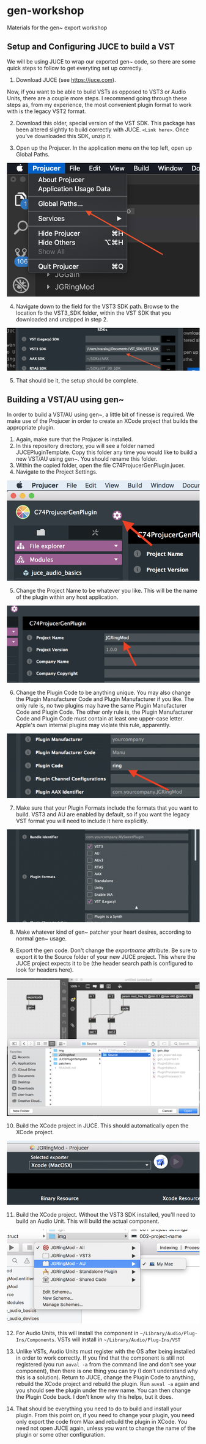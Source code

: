 [001-project-settings]: 	img/001-project-settings.png
[002-project-name]: 		img/002-project-name.png
[003-plugin-code]:	 		img/003-plugin-code.png
[004-export-path]:	 		img/004-export-path.png
[005-juce-build]:	 		img/005-juce-build.png
[006-xcode-build]:	 		img/006-xcode-build.png
[007-global-paths]:	 		img/007-global-settings.png
[008-vst3-path]:	 		img/008-vst3-path.png
[009-plugin-targets]:	 		img/009-plugin-targets.png

# gen-workshop
Materials for the gen~ export workshop

## Setup and Configuring JUCE to build a VST
We will be using JUCE to wrap our exported gen~ code, so there are some quick steps to follow to get everyting set up correctly. 
1. Download JUCE (see https://juce.com).

Now, if you want to be able to build VSTs as opposed to VST3 or Audio Units, there are a couple more steps. I recommend going through these steps as, from my experience, the most convenient plugin format to work with is the legacy VST2 format.

2. Download this older, special version of the VST SDK. This package has been altered slightly to build correctly with JUCE. `<Link here>`. Once you've downloaded this SDK, unzip it.

3. Open up the Projucer. In the application menu on the top left, open up Global Paths.

![Global Paths][007-global-paths]

4. Navigate down to the field for the VST3 SDK path. Browse to the location fo the VST3_SDK folder, within the VST SDK that you downloaded and unzipped in step 2.

![VST3 Paths][008-vst3-path]

5. That should be it, the setup should be complete.

## Building a VST/AU using gen~
In order to build a VST/AU using gen~, a little bit of finesse is required. We make use of the Projucer in order to create an XCode project that builds the appropriate plugin.

1. Again, make sure that the Projucer is installed.
2. In this repository directory, you will see a folder named JUCEPluginTemplate. Copy this folder any time you would like to build a new VST/AU using gen~. You should rename this folder.
3. Within the copied folder, open the file C74ProjucerGenPlugin.jucer.
4. Navigate to the Project Settings.

![Project Settings Image][001-project-settings]

5. Change the Project Name to be whatever you like. This will be the name of the plugin within any host application.

![Project Name Image][002-project-name]

6. Change the Plugin Code to be anything unique. You may also change the Plugin Manufacturer Code and Plugin Manufacturer if you like. The only rule is, no two plugins may have the same Plugin Manufacturer Code and Plugin Code. The other only rule is, the Plugin Manufacturer Code and Plugin Code must contain at least one upper-case letter. Apple's own internal plugins may violate this rule, apparently.

![Plugin Code Image][003-plugin-code]

7. Make sure that your Plugin Formats include the formats that you want to build. VST3 and AU are enabled by default, so if you want the legacy VST format you will need to include it here explicitly.

![Plugin Targets][009-plugin-targets]

8. Make whatever kind of gen~ patcher your heart desires, according to normal gen~ usage.

9. Export the gen code. Don't change the _exportname_ attribute. Be sure to export it to the Source folder of your new JUCE project. This where the JUCE project expects it to be (the header search path is configured to look for headers here).

![Export Path Image][004-export-path]

10. Build the XCode project in JUCE. This should automatically open the XCode project.

![Build JUCE Image][005-juce-build]

11. Build the XCode project. Without the VST3 SDK installed, you'll need to build an Audio Unit. This will build the actual component.

![Build XCode Image][006-xcode-build]

12. For Audio Units, this will install the component in `~/Library/Audio/Plug-Ins/Components`. VSTs will install in `~/Library/Audio/Plug-Ins/VST`

13. Unlike VSTs, Audio Units must register with the OS after being installed in order to work correctly. If you find that the component is still not registered (you run `auval -a` from the command line and don't see your component), then there is one thing you can try (I don't understand why this is a solution). Return to JUCE, change the Plugin Code to anything, rebuild the XCode project and rebuild the plugin. Run `auval -a` again and you should see the plugin under the new name. You can then change the Plugin Code back. I don't know why this helps, but it does.

14. That should be everything you need to do to build and install your plugin. From this point on, if you need to change your plugin, you need only export the code from Max and rebuild the plugin in XCode. You need not open JUCE again, unless you want to change the name of the plugin or some other configuration.
